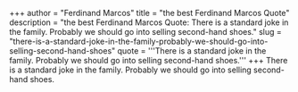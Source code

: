 +++
author = "Ferdinand Marcos"
title = "the best Ferdinand Marcos Quote"
description = "the best Ferdinand Marcos Quote: There is a standard joke in the family. Probably we should go into selling second-hand shoes."
slug = "there-is-a-standard-joke-in-the-family-probably-we-should-go-into-selling-second-hand-shoes"
quote = '''There is a standard joke in the family. Probably we should go into selling second-hand shoes.'''
+++
There is a standard joke in the family. Probably we should go into selling second-hand shoes.
